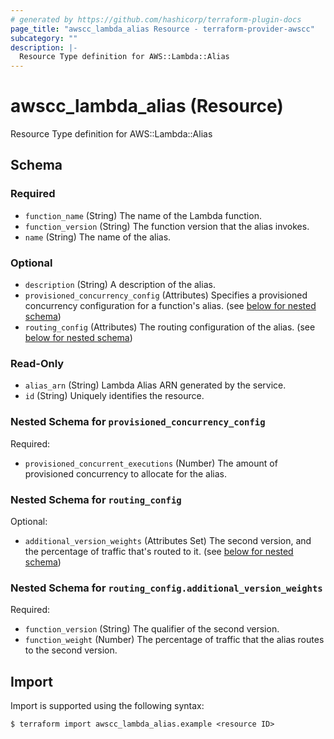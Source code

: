 ```yaml
---
# generated by https://github.com/hashicorp/terraform-plugin-docs
page_title: "awscc_lambda_alias Resource - terraform-provider-awscc"
subcategory: ""
description: |-
  Resource Type definition for AWS::Lambda::Alias
---
```


# awscc_lambda_alias (Resource)

Resource Type definition for AWS::Lambda::Alias



<!-- schema generated by tfplugindocs -->
## Schema

### Required

- `function_name` (String) The name of the Lambda function.
- `function_version` (String) The function version that the alias invokes.
- `name` (String) The name of the alias.

### Optional

- `description` (String) A description of the alias.
- `provisioned_concurrency_config` (Attributes) Specifies a provisioned concurrency configuration for a function's alias. (see [below for nested schema](#nestedatt--provisioned_concurrency_config))
- `routing_config` (Attributes) The routing configuration of the alias. (see [below for nested schema](#nestedatt--routing_config))

### Read-Only

- `alias_arn` (String) Lambda Alias ARN generated by the service.
- `id` (String) Uniquely identifies the resource.

<a id="nestedatt--provisioned_concurrency_config"></a>
### Nested Schema for `provisioned_concurrency_config`

Required:

- `provisioned_concurrent_executions` (Number) The amount of provisioned concurrency to allocate for the alias.


<a id="nestedatt--routing_config"></a>
### Nested Schema for `routing_config`

Optional:

- `additional_version_weights` (Attributes Set) The second version, and the percentage of traffic that's routed to it. (see [below for nested schema](#nestedatt--routing_config--additional_version_weights))

<a id="nestedatt--routing_config--additional_version_weights"></a>
### Nested Schema for `routing_config.additional_version_weights`

Required:

- `function_version` (String) The qualifier of the second version.
- `function_weight` (Number) The percentage of traffic that the alias routes to the second version.

## Import

Import is supported using the following syntax:

```shell
$ terraform import awscc_lambda_alias.example <resource ID>
```
